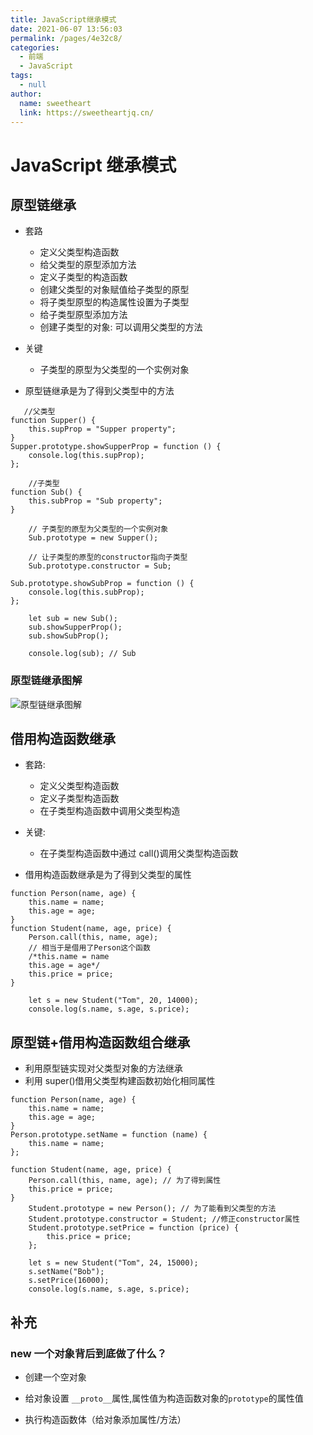 ```yaml
---
title: JavaScript继承模式
date: 2021-06-07 13:56:03
permalink: /pages/4e32c8/
categories: 
  - 前端
  - JavaScript
tags: 
  - null
author: 
  name: sweetheart
  link: https://sweetheartjq.cn/
---
```


# JavaScript 继承模式

## 原型链继承

- 套路

  - 定义父类型构造函数
  - 给父类型的原型添加方法
  - 定义子类型的构造函数
  - 创建父类型的对象赋值给子类型的原型
  - 将子类型原型的构造属性设置为子类型
  - 给子类型原型添加方法
  - 创建子类型的对象: 可以调用父类型的方法

- 关键

  - 子类型的原型为父类型的一个实例对象

- 原型链继承是为了得到父类型中的方法

```
   //父类型
function Supper() {
    this.supProp = "Supper property";
}
Supper.prototype.showSupperProp = function () {
    console.log(this.supProp);
};

    //子类型
function Sub() {
    this.subProp = "Sub property";
}

    // 子类型的原型为父类型的一个实例对象
    Sub.prototype = new Supper();

    // 让子类型的原型的constructor指向子类型
    Sub.prototype.constructor = Sub;

Sub.prototype.showSubProp = function () {
    console.log(this.subProp);
};

    let sub = new Sub();
    sub.showSupperProp();
    sub.showSubProp();

    console.log(sub); // Sub
```

### 原型链继承图解

<!-- ![](https://cdn.jsdelivr.net/gh/gujunling/PicGo-image/test/原型链继承.png) -->

<!-- ![原型链继承图解](https://gitee.com/gujunling/pic-go-image/raw/master/test/原型链继承.png) -->

![原型链继承图解](https://sweetheartjq.cn/images/76ffb5be2deb4ccab024155534208b20.png)

## 借用构造函数继承

- 套路:

  - 定义父类型构造函数
  - 定义子类型构造函数
  - 在子类型构造函数中调用父类型构造

- 关键:

  - 在子类型构造函数中通过 call()调用父类型构造函数

- 借用构造函数继承是为了得到父类型的属性

```
function Person(name, age) {
    this.name = name;
    this.age = age;
}
function Student(name, age, price) {
    Person.call(this, name, age);
    // 相当于是借用了Person这个函数
    /*this.name = name
    this.age = age*/
    this.price = price;
}

    let s = new Student("Tom", 20, 14000);
    console.log(s.name, s.age, s.price);
```

## 原型链+借用构造函数组合继承

- 利用原型链实现对父类型对象的方法继承
- 利用 super()借用父类型构建函数初始化相同属性

```
function Person(name, age) {
    this.name = name;
    this.age = age;
}
Person.prototype.setName = function (name) {
    this.name = name;
};

function Student(name, age, price) {
    Person.call(this, name, age); // 为了得到属性
    this.price = price;
}
    Student.prototype = new Person(); // 为了能看到父类型的方法
    Student.prototype.constructor = Student; //修正constructor属性
    Student.prototype.setPrice = function (price) {
        this.price = price;
    };

    let s = new Student("Tom", 24, 15000);
    s.setName("Bob");
    s.setPrice(16000);
    console.log(s.name, s.age, s.price);
```

## 补充

### new 一个对象背后到底做了什么？

- 创建一个空对象

- 给对象设置 `__proto__`属性,属性值为构造函数对象的`prototype`的属性值

- 执行构造函数体（给对象添加属性/方法）
